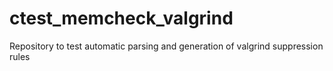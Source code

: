 # ctest_memcheck_valgrind
Repository to test automatic parsing and generation of valgrind suppression rules
